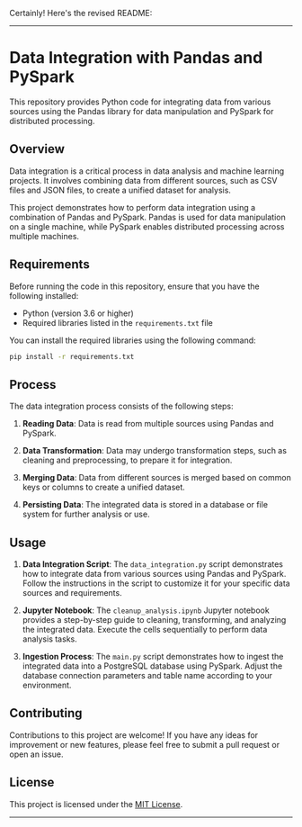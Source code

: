 Certainly! Here's the revised README:

---

# Data Integration with Pandas and PySpark

This repository provides Python code for integrating data from various sources using the Pandas library for data manipulation and PySpark for distributed processing.

## Overview

Data integration is a critical process in data analysis and machine learning projects. It involves combining data from different sources, such as CSV files and JSON files, to create a unified dataset for analysis.

This project demonstrates how to perform data integration using a combination of Pandas and PySpark. Pandas is used for data manipulation on a single machine, while PySpark enables distributed processing across multiple machines.

## Requirements

Before running the code in this repository, ensure that you have the following installed:

- Python (version 3.6 or higher)
- Required libraries listed in the `requirements.txt` file

You can install the required libraries using the following command:
```bash
pip install -r requirements.txt
```

## Process

The data integration process consists of the following steps:

1. **Reading Data**: Data is read from multiple sources using Pandas and PySpark.

2. **Data Transformation**: Data may undergo transformation steps, such as cleaning and preprocessing, to prepare it for integration.

3. **Merging Data**: Data from different sources is merged based on common keys or columns to create a unified dataset.

4. **Persisting Data**: The integrated data is stored in a database or file system for further analysis or use.

## Usage

1. **Data Integration Script**: The `data_integration.py` script demonstrates how to integrate data from various sources using Pandas and PySpark. Follow the instructions in the script to customize it for your specific data sources and requirements.

2. **Jupyter Notebook**: The `cleanup_analysis.ipynb` Jupyter notebook provides a step-by-step guide to cleaning, transforming, and analyzing the integrated data. Execute the cells sequentially to perform data analysis tasks.

3. **Ingestion Process**: The `main.py` script demonstrates how to ingest the integrated data into a PostgreSQL database using PySpark. Adjust the database connection parameters and table name according to your environment.

## Contributing

Contributions to this project are welcome! If you have any ideas for improvement or new features, please feel free to submit a pull request or open an issue.

## License

This project is licensed under the [MIT License](LICENSE).

---

